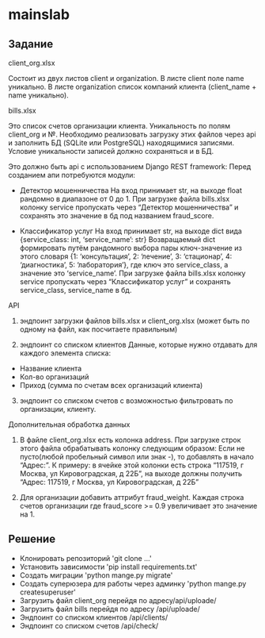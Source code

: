 # mainslab

## Задание
client_org.xlsx

Состоит из двух листов client и organization.
В листе client поле name уникально.
В листе organization список компаний клиента (client_name + name уникально).

bills.xlsx

Это список счетов организации клиента. Уникальность по полям client_org и №.
Необходимо реализовать загрузку этих файлов через api и заполнить БД (SQLite или PostgreSQL) находящимися записями.
Условие уникальности записей должно сохраняться и в БД.

Это должно быть api с использованием Django REST framework:
Перед созданием апи потребуются модули: 
- Детектор мошенничества
На вход принимает str, на выходе float рандомно в диапазоне от 0 до 1. При загрузке файла bills.xlsx колонку service пропускать через “Детектор мошенничества” и сохранять это значение в бд под названием fraud_score.

- Классификатор услуг
На вход принимает str, на выходе dict вида {service_class: int, ‘service_name’: str}
Возвращаемый dict формировать путём рандомного выбора пары ключ-значение из этого словаря {1: ‘консультация’, 2: ‘лечение’, 3: ‘стационар’, 4: ‘диагностика’, 5: ‘лаборатория’}, где ключ это service_class, а значение это ‘service_name’.
При загрузке файла bills.xlsx колонку service пропускать через “Классификатор услуг” и сохранять service_class, service_name в бд.

API
1. эндпоинт загрузки файлов bills.xlsx и client_org.xlsx  (может быть по одному на файл, как посчитаете правильным)

2. эндпоинт со списком клиентов
Данные, которые нужно отдавать для каждого элемента списка:
 - Название клиента
 - Кол-во организаций
 - Приход (сумма по счетам всех организаций клиента)

3. эндпоинт со списком счетов с возможностью фильтровать по организации, клиенту.

Дополнительная обработка данных
1. В файле client_org.xlsx есть колонка address. При загрузке строк этого файла обрабатывать колонку следующим образом:
Если не пусто(любой пробельный символ или знак -), то добавлять в начало “Адрес:”.
К примеру: в ячейке этой колонки есть строка “117519, г Москва, ул Кировоградская, д 22Б”, на выходе должны получить “Адрес: 117519, г Москва, ул Кировоградская, д 22Б”

2. Для организации добавить аттрибут fraud_weight. Каждая строка счетов организации где fraud_score >= 0.9 увеличивает это значение на 1.


## Решение
- Клонировать репозиторий 'git clone ...'
- Установить зависимости 'pip install requirements.txt'
- Создать миграции 'python mange.py migrate'
- Создать суперюзера для работы через админку 'python mange.py createsuperuser'
- Загрузить файл client_org перейдя по адресу/api/uploade/
- Загрузить файл bills перейдя по адресу /api/uploade/
- Эндпоинт со списком клиентов /api/clients/
- Эндпоинт со списком счетов /api/check/